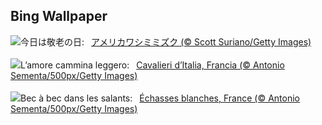 ## Bing Wallpaper
![](https://www.bing.com/th?id=OHR.AgedDay2025_JA-JP9424136979_UHD.jpg&w=1000)今日は敬老の日:&nbsp;&ensp;[アメリカワシミミズク (© Scott Suriano/Getty Images)](https://www.bing.com/th?id=OHR.AgedDay2025_JA-JP9424136979_UHD.jpg)
<br><br/>
![](https://www.bing.com/th?id=OHR.Echasse_IT-IT5616266756_UHD.jpg&w=1000)L’amore cammina leggero:&nbsp;&ensp;[Cavalieri d’Italia, Francia (© Antonio Sementa/500px/Getty Images)](https://www.bing.com/th?id=OHR.Echasse_IT-IT5616266756_UHD.jpg)
<br><br/>
![](https://www.bing.com/th?id=OHR.Echasse_FR-FR6104514472_UHD.jpg&w=1000)Bec à bec dans les salants:&nbsp;&ensp;[Échasses blanches, France (© Antonio Sementa/500px/Getty Images)](https://www.bing.com/th?id=OHR.Echasse_FR-FR6104514472_UHD.jpg)
<br><br/>
